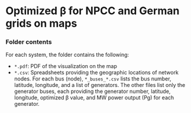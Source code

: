 # Optimized &beta; for NPCC and German grids on maps

### Folder contents

For each system, the folder contains the following:
- `*.pdf`: PDF of the visualization on the map
- `*.csv`: Spreadsheets providing the geographic locations of network nodes. For each bus (node), `*_buses_*.csv` lists the bus number, latitude, longitude, and a list of generators. The other files list only the generator buses, each providing the generator number, latitude, longitude, optimized &beta; value, and MW power output (Pg) for each generator.
